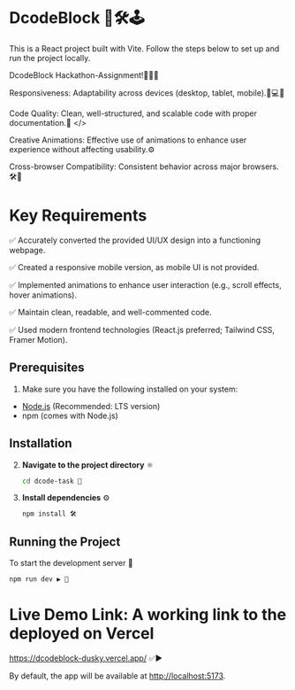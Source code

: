 # DcodeBlock 🤖🛠️🕹️

This is a React project built with Vite. Follow the steps below to set up and run the project locally.

DcodeBlock Hackathon-Assignment!👨🏻‍💻

Responsiveness: Adaptability across devices (desktop, tablet, mobile).📱💻🤳

Code Quality: Clean, well-structured, and scalable code with proper documentation.🚀
      </>

Creative Animations: Effective use of animations to enhance user experience without affecting usability.⚙️

 Cross-browser Compatibility: Consistent behavior across major browsers. 🛠️🔗


# Key Requirements

✅ Accurately converted the provided UI/UX design into a functioning webpage.

✅ Created a responsive mobile version, as mobile UI is not provided.

✅ Implemented animations to enhance user interaction (e.g., scroll effects, hover animations).

✅ Maintain clean, readable, and well-commented code.

✅ Used modern frontend technologies (React.js preferred; Tailwind CSS, Framer Motion).
 


## Prerequisites

1. Make sure you have the following installed on your system: 
- [Node.js](https://nodejs.org/) (Recommended: LTS version)
- npm (comes with Node.js)

## Installation

2. **Navigate to the project directory**  ⚛️
   ```sh
   cd dcode-task 📂
   ```  

3. **Install dependencies**  ⚙️
   ```sh
   npm install 🛠️
   ```  

## Running the Project

To start the development server 🔧

```sh
npm run dev ▶️ 🎨
```
# Live Demo Link: A working link to the deployed on Vercel 
  https://dcodeblock-dusky.vercel.app/ ✅▶️

By default, the app will be available at [http://localhost:5173](http://localhost:5173).


